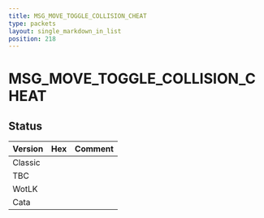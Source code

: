 ```yaml
---
title: MSG_MOVE_TOGGLE_COLLISION_CHEAT
type: packets
layout: single_markdown_in_list
position: 218
---
```


# MSG_MOVE_TOGGLE_COLLISION_CHEAT

## Status

Version | Hex | Comment
---------- | ---------- | ---------- 
Classic |  |  
TBC |  |  
WotLK |  |  
Cata |  |  
